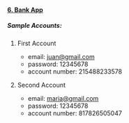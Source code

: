 #### [6. Bank App ](https://jmnahan.github.io/batch22-fe-activities/bank-app/)
##### Sample Accounts: 
1. First Account
    - email: juan@gmail.com
    - password: 12345678
    - account number: 215488233578

2. Second Account
    - email: maria@gmail.com
    - password: 12345678
    - account number: 817826505047
